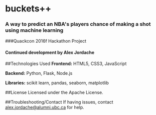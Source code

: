 # buckets++
### A way to predict an NBA's players chance of making a shot using machine learning

###Quackcon 2016f Hackathon Project
#### Continued development by Alex Jordache

##Technologies Used
**Frontend:** HTML5, CSS3, JavaScript

**Backend:** Python, Flask, Node.js

**Libraries:** scikit learn, pandas, seaborn, matplotlib

##License
Licensed under the Apache License.

##Troubleshooting/Contact
If having issues, contact alex.jordache@alumni.ubc.ca for help.
